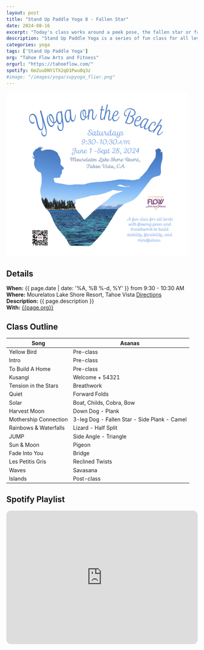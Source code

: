 ```yaml
---
layout: post
title: "Stand Up Paddle Yoga 8 - Fallen Star"
date: 2024-08-16
excerpt: "Today's class works around a peek pose, the fallen star or fallen triangle."
description: "Stand Up Paddle Yoga is a series of fun class for all levels with flowing poses and breathwork to build stability, flexibility, and mindfulness. These classes will follow an arc of opening awareness, warm-up stretch, balancing poses, inversions, grounding poses, relaxation, and a cold plunge."
categories: yoga
tags: ['Stand Up Paddle Yoga']
org: "Tahoe Flow Arts and Fitness"
orgurl: "https://tahoeflow.com/"
spotify: 6mZuuDNY1TX2qD1Pwu0q3z
#image: "/images/yoga/supyoga_flier.png"
---
```


<img src="/images/yoga/beachyoga_cover.png" alt="FLier" width="95%"/>


## Details

**When:** {{ page.date | date: '%A, %B %-d, %Y' }} from 9:30 - 10:30 AM   
**Where:** Mourelatos Lake Shore Resort, Tahoe Vista [Directions](https://www.google.com/maps/dir//6834+N+Lake+Blvd,+Tahoe+Vista,+CA+96148/@39.239939,-120.1344659,12z/data=!4m8!4m7!1m0!1m5!1m1!1s0x809964b0ff6493a3:0x7579cace84dcb8f8!2m2!1d-120.052065!2d39.239968?entry=ttu)   
**Description:** {{ page.description }}      
**With:** [{{page.org}}]({{page.orgurl}})

## Class Outline

Song | Asanas   
---- | ----
Yellow Bird | Pre-class
Intro | Pre-class
To Build A Home | Pre-class
Kusangi | Welcome + 54321
Tension in the Stars | Breathwork
Quiet |  Forward Folds
Solar | Boat, Childs, Cobra, Bow
Harvest Moon | Down Dog - Plank
Mothership Connection | 3-leg Dog - Fallen Star - Side Plank - Camel
Rainbows & Waterfalls | Lizard - Half Split
JUMP | Side Angle - Triangle
Sun & Moon | Pigeon
Fade Into You | Bridge
Les Petitis Gris | Reclined Twists
Waves | Savasana
Islands | Post-class


## Spotify Playlist

<iframe style="border-radius:12px" src="https://open.spotify.com/embed/playlist/{{ page.spotify }}?utm_source=generator" width="100%" height="352" frameBorder="0" allowfullscreen="" allow="autoplay; clipboard-write; encrypted-media; fullscreen; picture-in-picture" loading="lazy"></iframe>  

